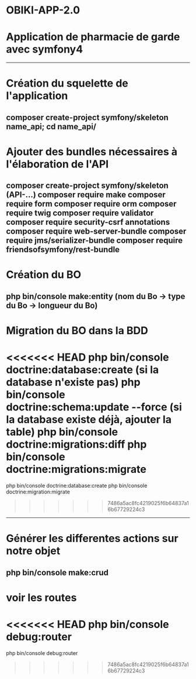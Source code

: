 # OBIKI-APP-2.0

# Application de pharmacie de garde avec symfony4
------------------------------------------------------------------
# Création du squelette de l'application
composer create-project symfony/skeleton name_api;
cd name_api/
------------------------------------------------------------------
# Ajouter des bundles nécessaires à l'élaboration de l'API
composer create-project symfony/skeleton (API-...)
composer require make
composer require form
composer require orm
composer require twig
composer require validator
composer require security-csrf annotations
composer require web-server-bundle
composer require jms/serializer-bundle
composer require friendsofsymfony/rest-bundle
------------------------------------------------------------------------
# Création du BO
php bin/console make:entity (nom du Bo -> type du Bo -> longueur du Bo)
-----------------------------------------------------------------------
# Migration du BO dans la BDD
<<<<<<< HEAD
php bin/console doctrine:database:create (si la database n'existe pas)
php bin/console doctrine:schema:update --force (si la database existe déjà, ajouter la table)
php bin/console doctrine:migrations:diff
php bin/console doctrine:migrations:migrate
=======
php bin/console doctrine:database:create
php bin/console doctrine:migration:migrate
>>>>>>> 7486a5ac8fc4219025f6b64837a16b67729224c3
-------------------------------------------------------------------------
# Générer les differentes actions sur notre objet
php bin/console make:crud
--------------------------------------------------------------------------
# voir les routes
<<<<<<< HEAD
php bin/console debug:router
=======
php bin/console debug:router
>>>>>>> 7486a5ac8fc4219025f6b64837a16b67729224c3

